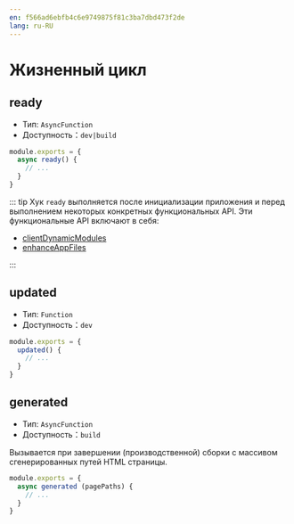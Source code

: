 ```yaml
---
en: f566ad6ebfb4c6e9749875f81c3ba7dbd473f2de
lang: ru-RU
---
```


# Жизненный цикл

## ready

- Тип: `AsyncFunction`
- Доступность：`dev|build`

```js
module.exports = {
  async ready() {
    // ...
  }
}
```

::: tip
Хук `ready` выполняется после инициализации приложения и перед выполнением некоторых конкретных функциональных API. Эти функциональные API включают в себя:

- [clientDynamicModules](./option-api.md#clientdynamicmodules)
- [enhanceAppFiles](./option-api.md#enhanceappfiles)

:::

## updated

- Тип: `Function`
- Доступность：`dev`

```js
module.exports = {
  updated() {
    // ...
  }
}
```

## generated

- Тип: `AsyncFunction`
- Доступность：`build`

Вызывается при завершении (производственной) сборки с массивом сгенерированных путей HTML страницы.

``` js
module.exports = {
  async generated (pagePaths) {
    // ...
  }
}
```
